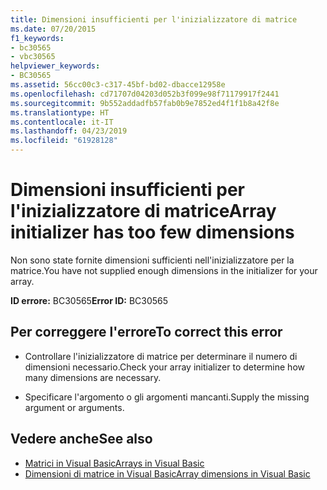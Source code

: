 ```yaml
---
title: Dimensioni insufficienti per l'inizializzatore di matrice
ms.date: 07/20/2015
f1_keywords:
- bc30565
- vbc30565
helpviewer_keywords:
- BC30565
ms.assetid: 56cc00c3-c317-45bf-bd02-dbacce12958e
ms.openlocfilehash: cd71707d04203d052b3f099e98f71179917f2441
ms.sourcegitcommit: 9b552addadfb57fab0b9e7852ed4f1f1b8a42f8e
ms.translationtype: HT
ms.contentlocale: it-IT
ms.lasthandoff: 04/23/2019
ms.locfileid: "61928128"
---
```

# <a name="array-initializer-has-too-few-dimensions"></a><span data-ttu-id="ff321-102">Dimensioni insufficienti per l'inizializzatore di matrice</span><span class="sxs-lookup"><span data-stu-id="ff321-102">Array initializer has too few dimensions</span></span>
<span data-ttu-id="ff321-103">Non sono state fornite dimensioni sufficienti nell'inizializzatore per la matrice.</span><span class="sxs-lookup"><span data-stu-id="ff321-103">You have not supplied enough dimensions in the initializer for your array.</span></span>  
  
 <span data-ttu-id="ff321-104">**ID errore:** BC30565</span><span class="sxs-lookup"><span data-stu-id="ff321-104">**Error ID:** BC30565</span></span>  
  
## <a name="to-correct-this-error"></a><span data-ttu-id="ff321-105">Per correggere l'errore</span><span class="sxs-lookup"><span data-stu-id="ff321-105">To correct this error</span></span>  
  
- <span data-ttu-id="ff321-106">Controllare l'inizializzatore di matrice per determinare il numero di dimensioni necessario.</span><span class="sxs-lookup"><span data-stu-id="ff321-106">Check your array initializer to determine how many dimensions are necessary.</span></span>  
  
- <span data-ttu-id="ff321-107">Specificare l'argomento o gli argomenti mancanti.</span><span class="sxs-lookup"><span data-stu-id="ff321-107">Supply the missing argument or arguments.</span></span>  
  
## <a name="see-also"></a><span data-ttu-id="ff321-108">Vedere anche</span><span class="sxs-lookup"><span data-stu-id="ff321-108">See also</span></span>

- [<span data-ttu-id="ff321-109">Matrici in Visual Basic</span><span class="sxs-lookup"><span data-stu-id="ff321-109">Arrays in Visual Basic</span></span>](~/docs/visual-basic/programming-guide/language-features/arrays/index.md)
- [<span data-ttu-id="ff321-110">Dimensioni di matrice in Visual Basic</span><span class="sxs-lookup"><span data-stu-id="ff321-110">Array dimensions in Visual Basic</span></span>](~/docs/visual-basic/programming-guide/language-features/arrays/array-dimensions.md)
